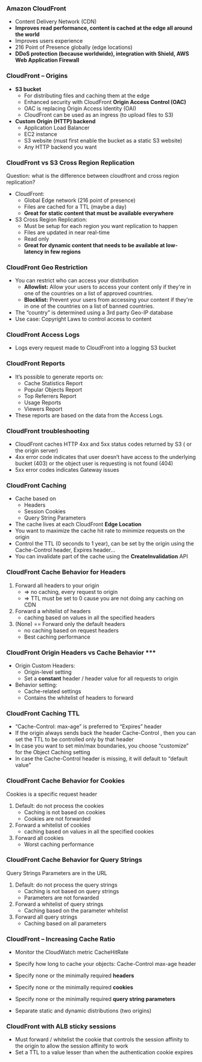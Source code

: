 ### Amazon CloudFront
- Content Delivery Network (CDN)
- **Improves read performance, content is cached at the edge all around the world**
- Improves users experience
- 216 Point of Presence globally (edge locations)
- **DDoS protection (because worldwide), integration with Shield, AWS Web Application Firewall**

### CloudFront – Origins
- **S3 bucket**
    - For distributing files and caching them at the edge
    - Enhanced security with CloudFront **Origin Access Control (OAC)**
    - OAC is replacing Origin Access Identity (OAI)
    - CloudFront can be used as an ingress (to upload files to S3)
- **Custom Origin (HTTP) backend**
    - Application Load Balancer
    - EC2 instance
    - S3 website (must first enable the bucket as a static S3 website)
    - Any HTTP backend you want

### CloudFront vs S3 Cross Region Replication
Question: what is the difference between cloudfront and cross region replication?
- CloudFront:
    - Global Edge network (216 point of presence)
    - Files are cached for a TTL (maybe a day)
    - **Great for static content that must be available everywhere**
- S3 Cross Region Replication:
    - Must be setup for each region you want replication to happen
    - Files are updated in near real-time
    - Read only
    - **Great for dynamic content that needs to be available at low-latency in few regions**

### CloudFront Geo Restriction
- You can restrict who can access your distribution
    - **Allowlist:** Allow your users to access your content only if they're in one of the countries on a list of approved countries.
    - **Blocklist:** Prevent your users from accessing your content if they're in one of the countries on a list of banned countries.
- The “country” is determined using a 3rd party Geo-IP database
- Use case: Copyright Laws to control access to content

### CloudFront Access Logs
- Logs every request made to CloudFront into a logging S3 bucket

### CloudFront Reports
- It’s possible to generate reports on:
    - Cache Statistics Report
    - Popular Objects Report
    - Top Referrers Report
    - Usage Reports
    - Viewers Report
- These reports are based on the data from the Access Logs.

### CloudFront troubleshooting
- CloudFront caches HTTP 4xx and 5xx status codes returned by S3 ( or the origin server)
- 4xx error code indicates that user doesn’t have access to the underlying bucket (403) or the object user is requesting is not found (404)
- 5xx error codes indicates Gateway issues

### CloudFront Caching
- Cache based on
    - Headers
    - Session Cookies
    - Query String Parameters
- The cache lives at each CloudFront **Edge Location**
- You want to maximize the cache hit rate to minimize requests on the origin
- Control the TTL (0 seconds to 1 year), can be set by the origin using the Cache-Control header, Expires header…
- You can invalidate part of the cache using the **CreateInvalidation** API

### CloudFront Cache Behavior for Headers
1. Forward all headers to your origin
    - => no caching, every request to origin
    - => TTL must be set to 0 cause you are not doing any caching on CDN
2. Forward a whitelist of headers
    - caching based on values in all the specified headers
3. (None) == Forward only the default headers
    - no caching based on request headers
    - Best caching performance

### CloudFront Origin Headers vs Cache Behavior ***
- Origin Custom Headers:
    - Origin-level setting
    - Set a **constant** header / header value for all requests to origin
- Behavior setting:
    - Cache-related settings
    - Contains the whitelist of headers to forward

### CloudFront Caching TTL
- “Cache-Control: max-age” is preferred to “Expires” header
- If the origin always sends back the header Cache-Control , then you can set the TTL to be controlled only by that header
- In case you want to set min/max boundaries, you choose “customize” for the Object Caching setting
- In case the Cache-Control header is missing, it will default to “default value”

### CloudFront Cache Behavior for Cookies
Cookies is a specific request header
1. Default: do not process the cookies
    - Caching is not based on cookies
    - Cookies are not forwarded
2. Forward a whitelist of cookies
    - caching based on values in all the specified cookies
3. Forward all cookies
    - Worst caching performance

### CloudFront Cache Behavior for Query Strings
Query Strings Parameters are in the URL
1. Default: do not process the query strings
    - Caching is not based on query strings
    - Parameters are not forwarded
2. Forward a whitelist of query strings
    - Caching based on the parameter whitelist
3. Forward all query strings
    - Caching based on all parameters

### CloudFront – Increasing Cache Ratio
- Monitor the CloudWatch metric CacheHitRate

- Specify how long to cache your objects: Cache-Control max-age header
- Specify none or the minimally required **headers**
- Specify none or the minimally required **cookies**
- Specify none or the minimally required **query string parameters**
- Separate static and dynamic distributions (two origins)

### CloudFront with ALB sticky sessions
- Must forward / whitelist the cookie that controls the session affinity to the origin to allow the session affinity to work
- Set a TTL to a value lesser than when the authentication cookie expires